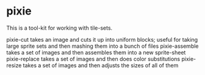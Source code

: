 pixie
=====

This is a tool-kit for working with tile-sets.

pixie-cut takes an image and cuts it up into uniform blocks; useful for taking large sprite sets and then mashing them into a bunch of files
pixie-assemble takes a set of images and then assembles them into a new sprite-sheet
pixie-replace takes a set of images and then does color substitutions
pixie-resize takes a set of images and then adjusts the sizes of all of them

